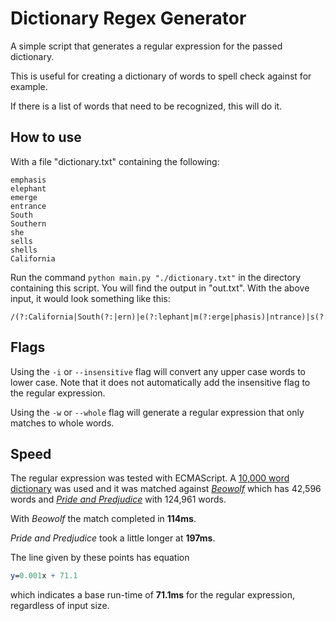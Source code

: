 # Dictionary Regex Generator
A simple script that generates a regular expression for the passed dictionary.

This is useful for creating a dictionary of words to spell check against for example.

If there is a list of words that need to be recognized, this will do it.

## How to use

With a file "dictionary.txt" containing the following:

```Text
emphasis
elephant
emerge
entrance
South
Southern
she
sells
shells
California
```

Run the command `python main.py "./dictionary.txt"` in the directory containing this script. You will find the output in "out.txt". With the above input, it would look something like this:

```Regular Expression
/(?:California|South(?:|ern)|e(?:lephant|m(?:erge|phasis)|ntrance)|s(?:ells|he(?:|lls)))/
```

## Flags

Using the `-i` or `--insensitive` flag will convert any upper case words to lower case. Note that it does not automatically add the insensitive flag to the regular expression.

Using the `-w` or `--whole` flag will generate a regular expression that only matches to whole words.

## Speed

The regular expression was tested with ECMAScript. A [10,000 word dictionary](https://www.mit.edu/~ecprice/wordlist.10000) was used and it was matched against [*Beowolf*](http://www.gutenberg.org/cache/epub/16328/pg16328.txt) which has 42,596 words and [*Pride and Predjudice*](https://www.gutenberg.org/files/1342/1342-0.txt) with 124,961 words.

With *Beowolf* the match completed in **114ms**.

*Pride and Predjudice* took a little longer at **197ms**.

The line given by these points has equation
```Mathematica
y=0.001x + 71.1
```
which indicates a base run-time of **71.1ms** for the regular expression, regardless of input size.
